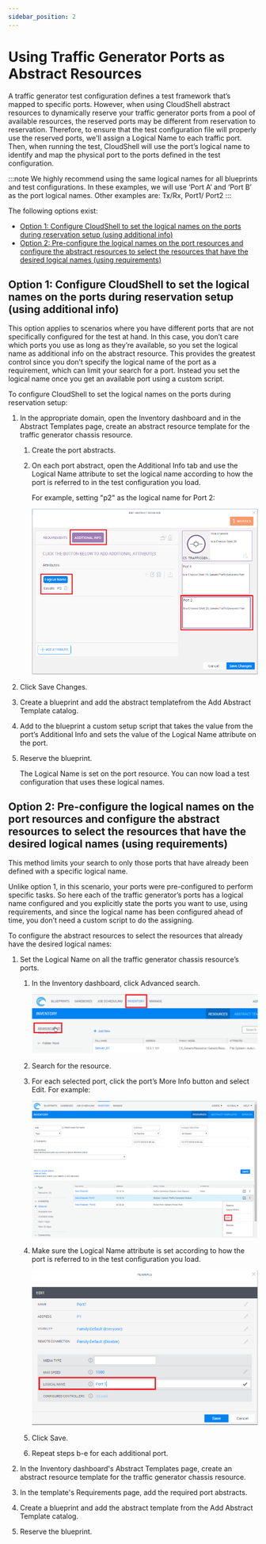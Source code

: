 ```yaml
---
sidebar_position: 2
---
```


# Using Traffic Generator Ports as Abstract Resources

A traffic generator test configuration defines a test framework that’s mapped to specific ports. However, when using CloudShell abstract resources to dynamically reserve your traffic generator ports from a pool of available resources, the reserved ports may be different from reservation to reservation. Therefore, to ensure that the test configuration file will properly use the reserved ports, we'll assign a Logical Name to each traffic port. Then, when running the test, CloudShell will use the port’s logical name to identify and map the physical port to the ports defined in the test configuration.

:::note
We highly recommend using the same logical names for all blueprints and test configurations. In these examples, we will use ‘Port A’ and ‘Port B’ as the port logical names. Other examples are: Tx/Rx, Port1/ Port2
:::

The following options exist:

  - [Option 1: Configure CloudShell to set the logical names on the ports during reservation setup (using additional info)](#option-1-configure-cloudshell-to-set-the-logical-names-on-the-ports-during-reservation-setup-using-additional-info)
  - [Option 2: Pre-configure the logical names on the port resources and configure the abstract resources to select the resources that have the desired logical names (using requirements)](#option-2-pre-configure-the-logical-names-on-the-port-resources-and-configure-the-abstract-resources-to-select-the-resources-that-have-the-desired-logical-names-using-requirements)


## Option 1: Configure CloudShell to set the logical names on the ports during reservation setup (using additional info)

This option applies to scenarios where you have different ports that are not specifically configured for the test at hand. In this case, you don’t care which ports you use as long as they’re available, so you set the logical name as additional info on the abstract resource. This provides the greatest control since you don’t specify the logical name of the port as a requirement, which can limit your search for a port. Instead you set the logical name once you get an available port using a custom script.

To configure CloudShell to set the logical names on the ports during reservation setup:

1. In the appropriate domain, open the Inventory dashboard and in the Abstract Templates page, create an abstract resource template for the traffic generator chassis resource.
    1. Create the port abstracts.
    2. On each port abstract, open the Additional Info tab and use the Logical Name attribute to set the logical name according to how the port is referred to in the test configuration you load.
        
        For example, setting "p2" as the logical name for Port 2:
        
        ![](/Images/CloudShell-Portal/Lab-Management/Environments/TGAbstractAddAttribute.png)
        
2. Click Save Changes.
3. Create a blueprint and add the abstract templatefrom the Add Abstract Template catalog.
4. Add to the blueprint a custom setup script that takes the value from the port’s Additional Info and sets the value of the Logical Name attribute on the port.
5. Reserve the blueprint.
    
    The Logical Name is set on the port resource. You can now load a test configuration that uses these logical names.
    

## Option 2: Pre-configure the logical names on the port resources and configure the abstract resources to select the resources that have the desired logical names (using requirements)

This method limits your search to only those ports that have already been defined with a specific logical name.

Unlike option 1, in this scenario, your ports were pre-configured to perform specific tasks. So here each of the traffic generator’s ports has a logical name configured and you explicitly state the ports you want to use, using requirements, and since the logical name has been configured ahead of time, you don’t need a custom script to do the assigning.

To configure the abstract resources to select the resources that already have the desired logical names:

1. Set the Logical Name on all the traffic generator chassis resource’s ports.
    1. In the Inventory dashboard, click Advanced search.
        
        ![](/Images/CloudShell-Portal/Lab-Management/Environments/TGAbstractAdvancedSearch.png)
        
    2. Search for the resource.
        
    3. For each selected port, click the port’s More Info button and select Edit. For example:
        
        ![](/Images/CloudShell-Portal/Lab-Management/Environments/TGAbstractMoreInfoButton.png)
        
    4. Make sure the Logical Name attribute is set according to how the port is referred to in the test configuration you load.
        
        ![](</Images/CloudShell-Portal/Lab-Management/Environments/TGAbstractLogicalName.png>)
        
    5. Click Save.
    6. Repeat steps b-e for each additional port.
2. In the Inventory dashboard's Abstract Templates page, create an abstract resource template for the traffic generator chassis resource.
3. In the template's Requirements page, add the required port abstracts.
4. Create a blueprint and add the abstract template from the Add Abstract Template catalog.
    
5. Reserve the blueprint.
    
